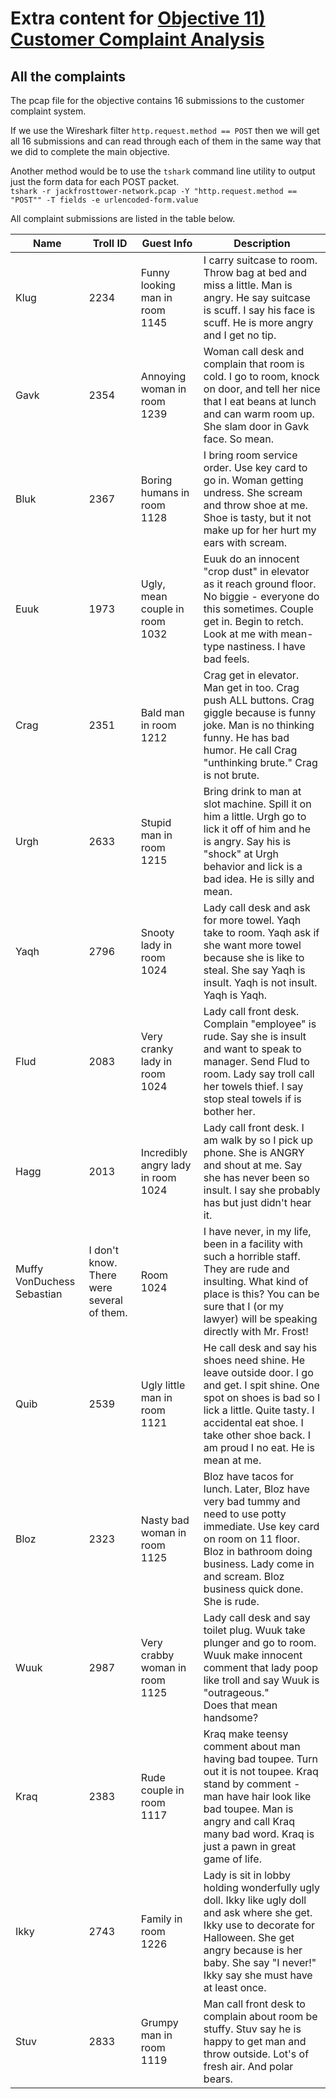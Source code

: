 # Extra content for <a href="../../objectives/O11_Customer_Complaint_Analysis/">Objective 11) Customer Complaint Analysis</a>

## All the complaints

The pcap file for the objective contains 16 submissions to the customer complaint system.  

If we use the Wireshark filter `http.request.method == POST` then we will get all 16 submissions and can read through each of them in the same way that we did to complete the main objective.

Another method would be to use the `tshark` command line utility to output just the form data for each POST packet.<br>
`tshark -r jackfrosttower-network.pcap -Y "http.request.method == "POST"" -T fields -e urlencoded-form.value`

All complaint submissions are listed in the table below.

| Name | Troll ID | Guest Info | Description |
| ---- | -------- | ---------- | ----------- |
Klug|2234|Funny looking man in room 1145|I carry suitcase to room. Throw bag at bed and miss a little. Man is angry. He say suitcase is scuff. I say his face is scuff. He is more angry and I get no tip.|
Gavk|2354|Annoying woman in room 1239|Woman call desk and complain that room is cold. I go to room, knock on door, and tell her nice that I eat beans at lunch and can warm room up. She slam door in Gavk face. So mean.|
Bluk|2367|Boring humans in room 1128|I bring room service order. Use key card to go in. Woman getting undress. She scream and throw shoe at me. Shoe is tasty, but it not make up for her hurt my ears with scream.|
Euuk|1973|Ugly, mean couple in room 1032|Euuk do an innocent "crop dust" in elevator as it reach ground floor. No biggie - everyone do this sometimes. Couple get in. Begin to retch. Look at me with mean-type nastiness. I have bad feels.|
Crag|2351|Bald man in room 1212|Crag get in elevator. Man get in too. Crag push ALL buttons. Crag giggle because is funny joke. Man is no thinking funny. He has bad humor. He call Crag "unthinking brute." Crag is not brute.|
Urgh|2633|Stupid man in room 1215|Bring drink to man at slot machine. Spill it on him a little. Urgh go to lick it off of him and he is angry. Say his is "shock" at Urgh behavior and lick is a bad idea. He is silly and mean.|
Yaqh|2796|Snooty lady in room 1024|Lady call desk and ask for more towel. Yaqh take to room. Yaqh ask if she want more towel because she is like to steal. She say Yaqh is insult. Yaqh is not insult. Yaqh is Yaqh.|
Flud|2083|Very cranky lady in room 1024|Lady call front desk. Complain "employee" is rude. Say she is insult and want to speak to manager. Send Flud to room. Lady say troll call her towels thief. I say stop steal towels if is bother her.|
Hagg|2013|Incredibly angry lady in room 1024|Lady call front desk. I am walk by so I pick up phone. She is ANGRY and shout at me. Say she has never been so insult. I say she probably has but just didn't hear it.|
Muffy VonDuchess Sebastian|I don't know. There were several of them.|Room 1024|I have never, in my life, been in a facility with such a horrible staff. They are rude and insulting. What kind of place is this? You can be sure that I (or my lawyer) will be speaking directly with Mr. Frost!|
Quib|2539|Ugly little man in room 1121|He call desk and say his shoes need shine. He leave outside door. I go and get. I spit shine. One spot on shoes is bad so I lick a little. Quite tasty. I accidental eat shoe. I take other shoe back. I am proud I no eat. He is mean at me.|
Bloz|2323|Nasty bad woman in room 1125|Bloz have tacos for lunch. Later, Bloz have very bad tummy and need to use potty immediate. Use key card on room on 11 floor. Bloz in bathroom doing business. Lady come in and scream. Bloz business quick done. She is rude.|
Wuuk|2987|Very crabby woman in room 1125|Lady call desk and say toilet plug. Wuuk take plunger and go to room. Wuuk make innocent comment that lady poop like troll and say Wuuk is "outrageous."<br>Does that mean handsome?|
Kraq|2383|Rude couple in room 1117|Kraq make teensy comment about man having bad toupee. Turn out it is not toupee. Kraq stand by comment - man have hair look like bad toupee. Man is angry and call Kraq many bad word. Kraq is just a pawn in great game of life.|
Ikky|2743|Family in room 1226|Lady is sit in lobby holding wonderfully ugly doll. Ikky like ugly doll and ask where she get. Ikky use to decorate for Halloween. She get angry because is her baby. She say "I never!" Ikky say she must have at least once.|
Stuv|2833|Grumpy man in room 1119|Man call front desk to complain about room be stuffy. Stuv say he is happy to get man and throw outside. Lot's of fresh air. And polar bears.|

